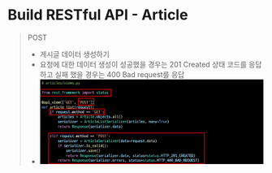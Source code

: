 # Build RESTful API - Article

> POST
> - 게시글 데이터 생성하기
> - 요청에 대한 데이터 생성이 성공했을 경우는 201 Created 상태 코드를 응답하고 실패 했을 경우는 400 Bad request를 응답
> - ![](2023-04-17-14-58-46.png)
> 